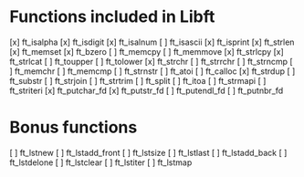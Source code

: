 # Functions included in Libft

[x] ft_isalpha
[x] ft_isdigit
[x] ft_isalnum
[ ] ft_isascii
[x] ft_isprint
[x] ft_strlen
[x] ft_memset
[x] ft_bzero
[ ] ft_memcpy
[ ] ft_memmove
[x] ft_strlcpy
[x] ft_strlcat
[ ] ft_toupper
[ ] ft_tolower
[x] ft_strchr
[ ] ft_strrchr
[ ] ft_strncmp
[ ] ft_memchr
[ ] ft_memcmp
[ ] ft_strnstr
[ ] ft_atoi
[ ] ft_calloc
[x] ft_strdup
[ ] ft_substr
[ ] ft_strjoin
[ ] ft_strtrim
[ ] ft_split
[ ] ft_itoa
[ ] ft_strmapi
[ ] ft_striteri
[x] ft_putchar_fd
[x] ft_putstr_fd
[ ] ft_putendl_fd
[ ] ft_putnbr_fd

# Bonus functions

[ ] ft_lstnew
[ ] ft_lstadd_front
[ ] ft_lstsize
[ ] ft_lstlast
[ ] ft_lstadd_back
[ ] ft_lstdelone
[ ] ft_lstclear
[ ] ft_lstiter
[ ] ft_lstmap